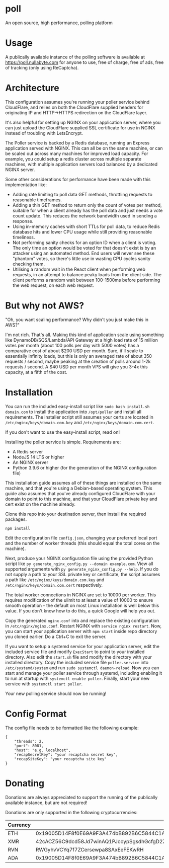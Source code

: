 # poll
An open source, high performance, polling platform

# Usage

A publically available instance of the polling software is available at https://poll.nullabyte.com for anyone to use, free of charge, free of ads, free of tracking (only using ReCaptcha).

# Architecture

This configuration assumes you're running your poller service behind CloudFlare, and relies on both the CloudFlare supplied headers for originating IP and HTTP->HTTPS redirection on the CloudFlare layer.

It's also helpful for setting up NGINX on your application server, where you can just upload the CloudFlare supplied SSL certificate for use in NGINX instead of troubling with LetsEncrypt.

The Poller service is backed by a Redis database, running an Express application served with NGINX. This can all be on the same machine, or can be scaled out across many machines for improved load capacity. For example, you could setup a redis cluster across multiple separate machines, with multiple application servers load balanced by a dedicated NGINX server.

Some other considerations for performance have been made with this implementation like:
- Adding rate limiting to poll data GET methods, throttling requests to reasonable timeframes.
- Adding a thin GET method to return only the count of votes per method, suitable for when a client already has the poll data and just needs a vote count update. This reduces the network bandwidth used in sending a response.
- Using in-memory caches with short TTLs for poll data, to reduce Redis database hits and lower CPU usage while still providing reasonable timeliness.
- Not performing sanity checks for an option ID when a client is voting. The only time an option would be voted for that doesn't exist is by an attacker using an automated method. End users will never see these "phantom" votes, so there's little use in wasting CPU cycles sanity checking them.
- Utilising a random wait in the React client when performing web requests, in an attempt to balance peaky loads from the client side. The client performs a random wait between 100-1500ms before performing the web request, on each web request.

# But why not AWS?

"Oh, you want scaling performance? Why didn't you just make this in AWS?"

I'm not rich. That's all. Making this kind of application scale using something like DynamoDB/SQS/Lambda/API Gateway at a high load rate of 15 million votes per month (about 100 polls per day with 5000 votes) has a comparative cost of about $200 USD per month. Sure, it'll scale to essentially infinity loads, but this is only an averaged rate of about 350 requests / second, maybe peaking at the creation of polls around 1-2k requests / second. A $40 USD per month VPS will give you 3-4x this capacity, at a fifth of the cost.

# Installation

You can run the included easy-install script like `sudo bash install.sh domain.com` to install the application into `/opt/poller` and install all requirements.
The installer script still assumes your certs are located in `/etc/nginx/keys/domain.com.key` and `/etc/nginx/keys/domain.com.cert`.

If you don't want to use the easy-install script, read on!



Installing the poller service is simple. Requirements are:
- A Redis server
- NodeJS 14 LTS or higher
- An NGINX server
- Python 3.9.6 or higher (for the generation of the NGINX configuration file)

This installation guide assumes all of these things are installed on the same machine, and that you're using a Debian-based operating system.
This guide also assumes that you've already configured CloudFlare with your domain to point to this machine, and that your CloudFlare private key and cert exist on the machine already.

Clone this repo into your destination server, then install the required packages.

    npm install

Edit the configuration file `config.json`, changing your preferred local port and the number of worker threads (this should equal the total cores on the machine).

Next, produce your NGINX configuration file using the provided Python script like `py generate_nginx_config.py --domain example.com`.
View all supported arguments with `py generate_nginx_config.py --help`.
If you do not supply a path to your SSL private key or certificate, the script assumes a path like `/etc/nginx/keys/domain.com.key` and `/etc/nginx/keys/domain.com.cert` respectively.

The total worker connections in NGINX are set to 10000 per worker. This requires modification of the ulimit to at least a value of 10000 to ensure smooth operation - the default on most Linux installation is well below this value. If you don't know how to do this, a quick Google will help you out.

Copy the generated `nginx.conf` into and replace the existing configuration in `/etc/nginx/nginx.conf`. Restart NGINX with `service nginx restart`.
Now, you can start your application server with `npm start` inside repo directory you cloned earlier. Do a Ctrl+C to exit the server.

If you want to setup a systemd service for your application server, edit the included service file and modify `ExecStart` to point to your installed directory. Also edit the `start.sh` file and modify the directory with your installed directory. Copy the included service file `poller.service` into `/etc/systemd/system` and run `sudo systemctl daemon-reload`. Now you can start and manage your poller service through systemd, including enabling it to run at startup with `systemctl enable poller`. Finally, start your new service with `systemctl start poller`.

Your new polling service should now be running!

# Config Format

The config file needs to be formatted like the following example:

```
{
    "threads": 2,
    "port": 8081,
    "host": "e.g. localhost",
    "recapSecretKey": "your recaptcha secret key",
    "recapSiteKey": "your recaptcha site key"
}
```

# Donating

Donations are always appreciated to support the running of the publically available instance, but are not required!

Donations are only supported in the following cryptocurrencies:


| Currency | Address |
| - | - |
| ETH | 0x19005D14F8f0E69A9F3A474bB892B6C5844C1A63 |
| XMR | 42cACZ56C9dcd58Jd7winAQ1PJcoypSgsdhGcfgD2ZBiTL5kpWWv7YT2UoNjjxmor9TnRuQRx9jXmev7dmFqawtSNsncwSs |
| RVN | RWGyhvVCYq7f7ZCersewpa8SAxEeFEKwRH |
| ADA | 0x19005D14F8f0E69A9F3A474bB892B6C5844C1A63 |